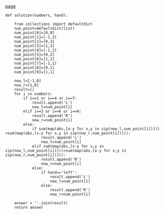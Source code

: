 [page](https://programmers.co.kr/learn/courses/30/lessons/67256)

    def solution(numbers, hand):

        from collections import defaultdict
        num_point=defaultdict(list)
        num_point[0]=[0,0]
        num_point[1]=[-1,3]
        num_point[2]=[0,3]
        num_point[3]=[1,3]
        num_point[4]=[-1,2]
        num_point[5]=[0,2]
        num_point[6]=[1,2]
        num_point[7]=[-1,1]
        num_point[8]=[0,1]
        num_point[9]=[1,1]

        now_l=[-1,0]
        now_r=[1,0]
        result=[]
        for i in numbers:
            if i==1 or i==4 or i==7:
                result.append('L')
                now_l=num_point[i]
            elif i==3 or i==6 or i==9:
                result.append('R')
                now_r=num_point[i]
            else:
                if sum(map(abs,[x-y for x,y in zip(now_l,num_point[i])]))<sum(map(abs,[x-y for x,y in zip(now_r,num_point[i])])):
                    result.append('L')
                    now_l=num_point[i]
                elif sum(map(abs,[x-y for x,y in zip(now_l,num_point[i])]))>sum(map(abs,[x-y for x,y in zip(now_r,num_point[i])])):
                    result.append('R')
                    now_r=num_point[i]
                else:
                    if hand=='left':
                        result.append('L')
                        now_l=num_point[i]
                    else:
                        result.append('R')
                        now_r=num_point[i]

        answer = ''.join(result)
        return answer
